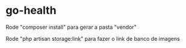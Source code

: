 # go-health

Rode "composer install" para gerar a pasta "vendor"

Rode "php artisan storage:link" para fazer o link de banco de imagens